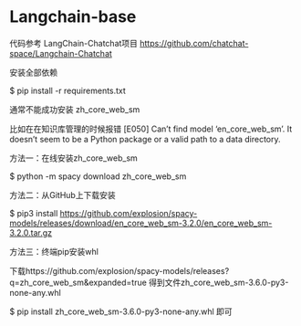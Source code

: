 # Langchain-base

代码参考 LangChain-Chatchat项目
https://github.com/chatchat-space/Langchain-Chatchat


安装全部依赖

$ pip install -r requirements.txt

通常不能成功安装 zh_core_web_sm

比如在在知识库管理的时候报错
[E050] Can’t find model ‘en_core_web_sm’. It doesn’t seem to be a Python package or a valid path to a data directory.

方法一：在线安装zh_core_web_sm

$ python -m spacy download zh_core_web_sm

方法二：从GitHub上下载安装

$ pip3 install https://github.com/explosion/spacy-models/releases/download/en_core_web_sm-3.2.0/en_core_web_sm-3.2.0.tar.gz

方法三：终端pip安装whl

下载https://github.com/explosion/spacy-models/releases?q=zh_core_web_sm&expanded=true
得到文件zh_core_web_sm-3.6.0-py3-none-any.whl

$ pip install zh_core_web_sm-3.6.0-py3-none-any.whl
即可

